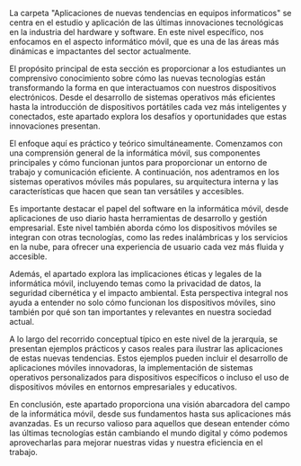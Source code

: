 La carpeta "Aplicaciones de nuevas tendencias en equipos informaticos" se centra en el estudio y aplicación de las últimas innovaciones tecnológicas en la industria del hardware y software. En este nivel específico, nos enfocamos en el aspecto informático móvil, que es una de las áreas más dinámicas e impactantes del sector actualmente.

El propósito principal de esta sección es proporcionar a los estudiantes un comprensivo conocimiento sobre cómo las nuevas tecnologías están transformando la forma en que interactuamos con nuestros dispositivos electrónicos. Desde el desarrollo de sistemas operativos más eficientes hasta la introducción de dispositivos portátiles cada vez más inteligentes y conectados, este apartado explora los desafíos y oportunidades que estas innovaciones presentan.

El enfoque aquí es práctico y teórico simultáneamente. Comenzamos con una comprensión general de la informática móvil, sus componentes principales y cómo funcionan juntos para proporcionar un entorno de trabajo y comunicación eficiente. A continuación, nos adentramos en los sistemas operativos móviles más populares, su arquitectura interna y las características que hacen que sean tan versátiles y accesibles.

Es importante destacar el papel del software en la informática móvil, desde aplicaciones de uso diario hasta herramientas de desarrollo y gestión empresarial. Este nivel también aborda cómo los dispositivos móviles se integran con otras tecnologías, como las redes inalámbricas y los servicios en la nube, para ofrecer una experiencia de usuario cada vez más fluida y accesible.

Además, el apartado explora las implicaciones éticas y legales de la informática móvil, incluyendo temas como la privacidad de datos, la seguridad cibernética y el impacto ambiental. Esta perspectiva integral nos ayuda a entender no solo cómo funcionan los dispositivos móviles, sino también por qué son tan importantes y relevantes en nuestra sociedad actual.

A lo largo del recorrido conceptual típico en este nivel de la jerarquía, se presentan ejemplos prácticos y casos reales para ilustrar las aplicaciones de estas nuevas tendencias. Estos ejemplos pueden incluir el desarrollo de aplicaciones móviles innovadoras, la implementación de sistemas operativos personalizados para dispositivos específicos o incluso el uso de dispositivos móviles en entornos empresariales y educativos.

En conclusión, este apartado proporciona una visión abarcadora del campo de la informática móvil, desde sus fundamentos hasta sus aplicaciones más avanzadas. Es un recurso valioso para aquellos que desean entender cómo las últimas tecnologías están cambiando el mundo digital y cómo podemos aprovecharlas para mejorar nuestras vidas y nuestra eficiencia en el trabajo.
